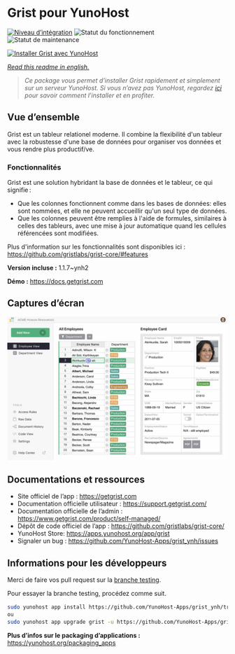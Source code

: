 <!--
N.B.: This README was automatically generated by https://github.com/YunoHost/apps/tree/master/tools/README-generator
It shall NOT be edited by hand.
-->

# Grist pour YunoHost

[![Niveau d’intégration](https://dash.yunohost.org/integration/grist.svg)](https://dash.yunohost.org/appci/app/grist) ![Statut du fonctionnement](https://ci-apps.yunohost.org/ci/badges/grist.status.svg) ![Statut de maintenance](https://ci-apps.yunohost.org/ci/badges/grist.maintain.svg)

[![Installer Grist avec YunoHost](https://install-app.yunohost.org/install-with-yunohost.svg)](https://install-app.yunohost.org/?app=grist)

*[Read this readme in english.](./README.md)*

> *Ce package vous permet d’installer Grist rapidement et simplement sur un serveur YunoHost.
Si vous n’avez pas YunoHost, regardez [ici](https://yunohost.org/#/install) pour savoir comment l’installer et en profiter.*

## Vue d’ensemble

Grist est un tableur relationel moderne. Il combine la flexibilité d'un tableur avec la robustesse d'une base de données pour organiser vos données et vous rendre plus productif/ve.

### Fonctionnalités

Grist est une solution hybridant la base de données et le tableur, ce qui signifie :

- Que les colonnes fonctionnent comme dans les bases de données: elles sont nommées, et elle ne peuvent accueillir qu'un seul type de données.
- Que les colonnes peuvent être remplies à l'aide de formules, similaires à celles des tableurs, avec une mise à jour automatique quand les cellules référencées sont modifiées.

Plus d'information sur les fonctionnalités sont disponibles ici : <https://github.com/gristlabs/grist-core/#features>


**Version incluse :** 1.1.7~ynh2

**Démo :** https://docs.getgrist.com

## Captures d’écran

![Capture d’écran de Grist](./doc/screenshots/grist.jpg)

## Documentations et ressources

* Site officiel de l’app : <https://getgrist.com>
* Documentation officielle utilisateur : <https://support.getgrist.com/>
* Documentation officielle de l’admin : <https://www.getgrist.com/product/self-managed/>
* Dépôt de code officiel de l’app : <https://github.com/gristlabs/grist-core/>
* YunoHost Store: <https://apps.yunohost.org/app/grist>
* Signaler un bug : <https://github.com/YunoHost-Apps/grist_ynh/issues>

## Informations pour les développeurs

Merci de faire vos pull request sur la [branche testing](https://github.com/YunoHost-Apps/grist_ynh/tree/testing).

Pour essayer la branche testing, procédez comme suit.

``` bash
sudo yunohost app install https://github.com/YunoHost-Apps/grist_ynh/tree/testing --debug
ou
sudo yunohost app upgrade grist -u https://github.com/YunoHost-Apps/grist_ynh/tree/testing --debug
```

**Plus d’infos sur le packaging d’applications :** <https://yunohost.org/packaging_apps>